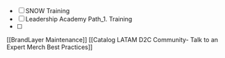 - [ ] SNOW Training
- [ ] Leadership Academy Path_1. Training
- [ ]
[[BrandLayer Maintenance]]
[[Catalog LATAM D2C Community- Talk to an Expert Merch Best Practices]]